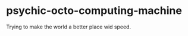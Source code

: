 psychic-octo-computing-machine
==============================

Trying to make the world a better place wid speed.
